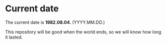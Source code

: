 # Current date

The current date is **1982.08.04.** (YYYY.MM.DD.)

This repository will be good when the world ends, so we will know how long it lasted.